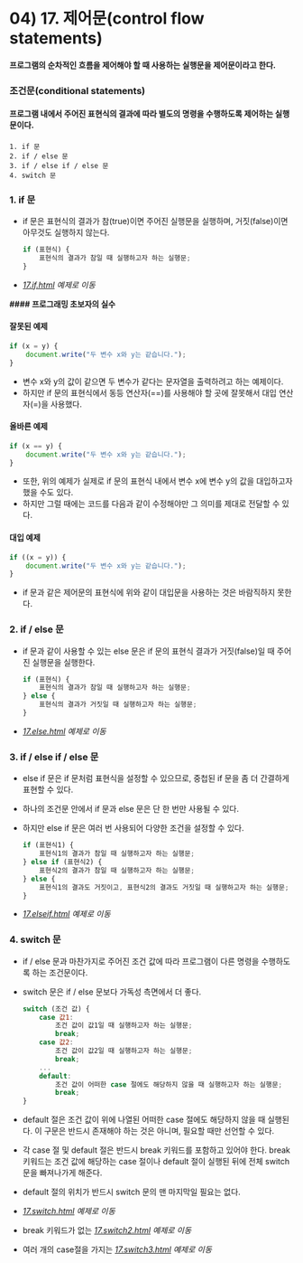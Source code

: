 # 04) 17. 제어문(control flow statements)

#### 프로그램의 순차적인 흐름을 제어해야 할 때 사용하는 실행문을 제어문이라고 한다.

### 조건문(conditional statements)

#### 프로그램 내에서 주어진 표현식의 결과에 따라 별도의 명령을 수행하도록 제어하는 실행문이다.

    1. if 문
    2. if / else 문
    3. if / else if / else 문
    4. switch 문

### 1. if 문
- if 문은 표현식의 결과가 참(true)이면 주어진 실행문을 실행하며, 거짓(false)이면 아무것도 실행하지 않는다.

    ```js
    if (표현식) {
        표현식의 결과가 참일 때 실행하고자 하는 실행문;
    }    
    ```
- _[17.if.html](https://github.com/DaaEun/Studying-JavaScript/blob/main/section04.controlFlow/section04.example/17.if.html) 예제로 이동_

__#### 프로그래밍 초보자의 실수__

#### 잘못된 예제

```js
if (x = y) {
    document.write("두 변수 x와 y는 같습니다.");
}
```

- 변수 x와 y의 값이 같으면 두 변수가 같다는 문자열을 출력하려고 하는 예제이다.
- 하지만 if 문의 표현식에서 동등 연산자(==)를 사용해야 할 곳에 잘못해서 대입 연산자(=)을 사용했다.

#### 올바른 예제

```js
if (x == y) {
    document.write("두 변수 x와 y는 같습니다.");
}
```

- 또한, 위의 예제가 실제로 if 문의 표현식 내에서 변수 x에 변수 y의 값을 대입하고자 했을 수도 있다.
- 하지만 그럴 때에는 코드를 다음과 같이 수정해야만 그 의미를 제대로 전달할 수 있다.

#### 대입 예제

```js
if ((x = y)) {
    document.write("두 변수 x와 y는 같습니다.");
}
```

- if 문과 같은 제어문의 표현식에 위와 같이 대입문을 사용하는 것은 바람직하지 못한다.

### 2. if / else 문
- if 문과 같이 사용할 수 있는 else 문은 if 문의 표현식 결과가 거짓(false)일 때 주어진 실행문을 실행한다.

    ```js
    if (표현식) {
        표현식의 결과가 참일 때 실행하고자 하는 실행문;
    } else {
        표현식의 결과가 거짓일 때 실행하고자 하는 실행문;
    }
    ```

- _[17.else.html](https://github.com/DaaEun/Studying-JavaScript/blob/main/section04.controlFlow/section04.example/17.else.html) 예제로 이동_
  
### 3. if / else if / else 문
- else if 문은 if 문처럼 표현식을 설정할 수 있으므로, 중첩된 if 문을 좀 더 간결하게 표현할 수 있다.

- 하나의 조건문 안에서 if 문과 else 문은 단 한 번만 사용될 수 있다.

- 하지만 else if 문은 여러 번 사용되어 다양한 조건을 설정할 수 있다.

    ```js
    if (표현식1) {
        표현식1의 결과가 참일 때 실행하고자 하는 실행문;
    } else if (표현식2) {
        표현식2의 결과가 참일 때 실행하고자 하는 실행문;
    } else {
        표현식1의 결과도 거짓이고, 표현식2의 결과도 거짓일 때 실행하고자 하는 실행문;
    }
    ```

- _[17.elseif.html](https://github.com/DaaEun/Studying-JavaScript/blob/main/section04.controlFlow/section04.example/17.elseif.html) 예제로 이동_

### 4. switch 문
- if / else 문과 마찬가지로 주어진 조건 값에 따라 프로그램이 다른 명령을 수행하도록 하는 조건문이다.

- switch 문은 if / else 문보다 가독성 측면에서 더 좋다.

    ```js
    switch (조건 값) {
        case 값1:
            조건 값이 값1일 때 실행하고자 하는 실행문;
            break;
        case 값2:
            조건 값이 값2일 때 실행하고자 하는 실행문;
            break;
        ...
        default:
            조건 값이 어떠한 case 절에도 해당하지 않을 때 실행하고자 하는 실행문;
            break;
    }
    ```

- default 절은 조건 값이 위에 나열된 어떠한 case 절에도 해당하지 않을 때 실행된다. 이 구문은 반드시 존재해야 하는 것은 아니며, 필요할 때만 선언할 수 있다.

- 각 case 절 및 default 절은 반드시 break 키워드를 포함하고 있어야 한다. break 키워드는 조건 값에 해당하는 case 절이나 default 절이 실행된 뒤에 전체 switch 문을 빠져나가게 해준다.

- default 절의 위치가 반드시 switch 문의 맨 마지막일 필요는 없다.

- _[17.switch.html](https://github.com/DaaEun/Studying-JavaScript/blob/main/section04.controlFlow/section04.example/17.switch.html) 예제로 이동_

- break 키워드가 없는 _[17.switch2.html](https://github.com/DaaEun/Studying-JavaScript/blob/main/section04.controlFlow/section04.example/17.switch2.html) 예제로 이동_

- 여러 개의 case절을 가지는 _[17.switch3.html](https://github.com/DaaEun/Studying-JavaScript/blob/main/section04.controlFlow/section04.example/17.switch3.html) 예제로 이동_
